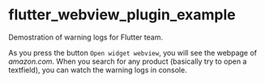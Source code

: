 # flutter_webview_plugin_example

Demostration of warning logs for Flutter team. 

As you press the button `Open widget webview`, you will see the webpage of _amazon.com_. 
When you search for any product (basically try to open a textfield), you can watch the warning logs in console. 
